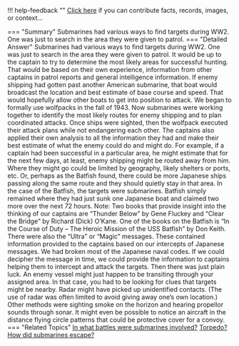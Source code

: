 !!! help-feedback ""
    <a href="/feedback/" data-feedback-link>Click here</a>
    if you can contribute facts, records, images, or context…

<a id="summary"></a>
=== "Summary"
    Submarines had various ways to find targets during WW2. One was just to search in the area they were given to patrol.
=== "Detailed Answer"
    Submarines had various ways to find targets during WW2. One was just to search in the area they were given to patrol. It would be up to the captain to try to determine the most likely areas for successful hunting. That would be based on their own experience, information from other captains in patrol reports and general intelligence information.
    If enemy shipping had gotten past another American submarine, that boat would broadcast the location and best estimate of base course and speed. That would hopefully allow other boats to get into position to attack.
    We began to formally use wolfpacks in the fall of 1943. Now submarines were working together to identify the most likely routes for enemy shipping and to plan coordinated attacks. Once ships were sighted, then the wolfpack executed their attack plans while not endangering each other.
    The captains also applied their own analysis to all the information they had and make their best estimate of what the enemy could do and might do. For example, if a captain had been successful in a particular area, he might estimate that for the next few days, at least, enemy shipping might be routed away from him. Where they might go could be limited by geography, likely shelters or ports, etc.
    Or, perhaps as the Batfish found, there could be more Japanese ships passing along the same route and they should quietly stay in that area. In the case of the Batfish, the targets were submarines. Batfish simply remained where they had just sunk one Japanese boat and claimed two more over the next 72 hours.
    Note: Two books that provide insight into the thinking of our captains are “Thunder Below” by Gene Fluckey and “Clear the Bridge” by Richard (Dick) O’Kane. One of the books on the Batfish is “In the Course of Duty – The Heroic Mission of the USS Batfish” by Don Keith.
    There were also the “Ultra” or “Magic” messages. These contained information provided to the captains based on our intercepts of Japanese messages. We had broken most of the Japanese naval codes. If we could decipher the message in time, we could provide the information to captains helping them to intercept and attack the targets.
    Then there was just plain luck. An enemy vessel might just happen to be transiting through your assigned area. In that case, you had to be looking for clues that targets might be nearby. Radar might have picked up unidentified contacts. (The use of radar was often limited to avoid giving away one’s own location.) Other methods were sighting smoke on the horizon and hearing propellor sounds through sonar. It might even be possible to notice an aircraft in the distance flying circle patterns that could be protective cover for a convoy.
=== "Related Topics"
    [In what battles were submarines involved?](in-what-battles-were-submarines-involved.md#summary)
    [Torpedo?](torpedo.md#summary)
    [How did submarines escape?](how-did-submarines-escape.md#summary)
